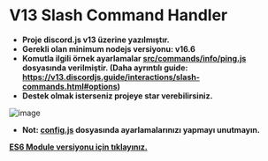 # V13 Slash Command Handler
- **Proje discord.js v13 üzerine yazılmıştır.**
- **Gerekli olan minimum nodejs versiyonu: v16.6**
- **Komutla ilgili örnek ayarlamalar [src/commands/info/ping.js](https://github.com/memte/v13-slash-command-handler/blob/main/src/commands/info/ping.js) dosyasında verilmiştir. (Daha ayrıntılı guide: https://v13.discordjs.guide/interactions/slash-commands.html#options)**
- **Destek olmak isterseniz projeye star verebilirsiniz.**

![image](https://user-images.githubusercontent.com/63320170/175336722-373eaf92-1454-4bce-b97c-e8a629c2628e.png)

- **Not: [config.js](https://github.com/memte/v13-slash-command-handler/blob/main/src/config.js) dosyasında ayarlamalarınızı yapmayı unutmayın.**

**[ES6 Module versiyonu için tıklayınız.](https://github.com/memte/v13-slash-command-handler/tree/es6)**
